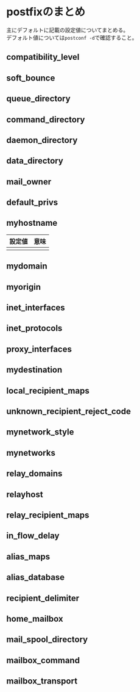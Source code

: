 # postfixのまとめ
主にデフォルトに記載の設定値についてまとめる。  
デフォルト値については`postconf -d`で確認すること。
## compatibility_level
## soft_bounce
## queue_directory
## command_directory
## daemon_directory
## data_directory
## mail_owner
## default_privs
## myhostname
|設定値|意味|
|:---|:---|
|||
## mydomain
## myorigin
## inet_interfaces
## inet_protocols
## proxy_interfaces
## mydestination
## local_recipient_maps
## unknown_recipient_reject_code
## mynetwork_style
## mynetworks
## relay_domains
## relayhost
## relay_recipient_maps
## in_flow_delay
## alias_maps
## alias_database
## recipient_delimiter
## home_mailbox
## mail_spool_directory
## mailbox_command
## mailbox_transport
## 
